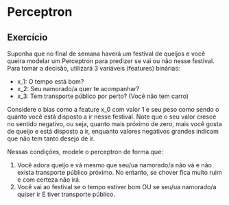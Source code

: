 # Perceptron

## Exercício

Suponha que no final de semana haverá um festival de queijos e você queira modelar um Perceptron para predizer se vai ou não nesse festival. Para tomar a decisão, utilizará 3 variáveis (features) binárias:

* x_1: O tempo está bom?
* x_2: Seu namorado/a quer te acompanhar?
* x_3: Tem transporte público por perto? (Você não tem carro)

Considere o bias como a feature x_0 com valor 1 e seu peso como sendo o quanto você está disposto a ir nesse festival.
Note que o seu valor cresce no sentido negativo, ou seja, quanto mais próximo de zero, mais você gosta de queijo e está disposto a ir, enquanto valores negativos grandes indicam que não tem tanto desejo de ir.

Nessas condições, modele o perceptron de forma que:

1. Você adora queijo e vá mesmo que seu/ua namorado/a não vá e não exista transporte público próximo.
No entanto, se chover fica muito ruim e com certeza não irá.
2. Você vai ao festival se o tempo estiver bom OU se seu/ua namorado/a quiser ir E tiver transporte público.
